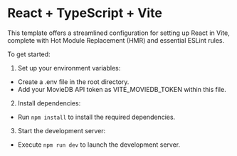 # React + TypeScript + Vite

This template offers a streamlined configuration for setting up React in Vite, complete with Hot Module Replacement (HMR) and essential ESLint rules.

To get started:

1. Set up your environment variables:

- Create a .env file in the root directory.
- Add your MovieDB API token as VITE_MOVIEDB_TOKEN within this file.

2. Install dependencies:

- Run `npm install` to install the required dependencies.

3. Start the development server:

- Execute `npm run dev` to launch the development server.
